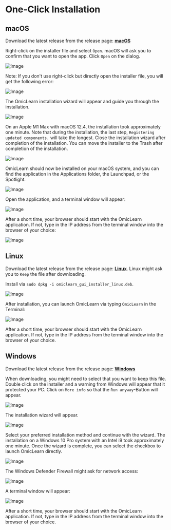 # One-Click Installation

## macOS
Download the latest release from the release page:
[**macOS**](https://github.com/MannLabs/OmicLearn/releases/latest/download/omiclearn_gui_installer_macos.pkg)

Right-click on the installer file and select `Open`. macOS will ask you to confirm that you want to open the app. Click `Open` on the dialog.

![Image](one_click_mac_01.png)

Note: If you don't use right-click but directly open the installer file, you will get the following error:

![Image](one_click_mac_02.png)

The OmicLearn installation wizard will appear and guide you through the installation.

![Image](one_click_mac_03.png)

On an Apple M1 Max with macOS 12.4, the installation took approximately one minute. Note that during the installation, the last step, `Registering updated components.` will take the longest. Close the installation wizard after completion of the installation. You can move the installer to the Trash after completion of the installation.

![Image](one_click_mac_04.png)

OmicLearn should now be installed on your macOS system, and you can find the application in the Applications folder, the Launchpad, or the Spotlight.

![Image](one_click_mac_05.png)

Open the application, and a terminal window will appear:

![Image](one_click_mac_06.png)

After a short time, your browser should start with the OmicLearn application. If not, type in the IP address from the terminal window into the browser of your choice:

![Image](one_click_mac_07.png)


## Linux
Download the latest release from the release page:
[**Linux**](https://github.com/MannLabs/OmicLearn/releases/latest/download/omiclearn_gui_installer_linux.deb). Linux might ask you to `Keep` the file after downloading.

Install via `sudo dpkg -i omiclearn_gui_installer_linux.deb`.

![Image](one_click_linux_01.png)

After installation, you can launch OmicLearn via typing `OmicLearn` in the Terminal:

![Image](one_click_linux_02.png)

After a short time, your browser should start with the OmicLearn application. If not, type in the IP address from the terminal window into the browser of your choice.


## Windows
Download the latest release from the release page:
[**Windows**](https://github.com/MannLabs/OmicLearn/releases/latest/download/omiclearn_gui_installer_windows.exe)

When downloading, you might need to select that you want to keep this file. Double click on the installer and a warning from Windows will appear that it protected your PC. Click on `More info` so that the `Run anyway`-Button will appear.

![Image](one_click_win_01.png)

The installation wizard will appear.

![Image](one_click_win_02.png)

Select your preferred installation method and continue with the wizard. The installation on a Windows 10 Pro system with an Intel i9 took approximately one minute. Once the wizard is complete, you can select the checkbox to launch OmicLearn directly.

![Image](one_click_win_03.png)

The Windows Defender Firewall might ask for network access:

![Image](one_click_win_04.png)

A terminal window will appear:

![Image](one_click_win_05.png)

After a short time, your browser should start with the OmicLearn application. If not, type in the IP address from the terminal window into the browser of your choice.
